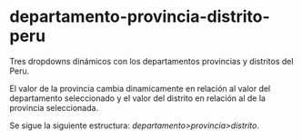 # departamento-provincia-distrito-peru
Tres dropdowns dinámicos con los departamentos provincias y distritos del Peru.

El valor de la provincia cambia dinamicamente en relación al valor del departamento seleccionado y el valor del distrito en relación al de la provincia seleccionada. 

Se sigue la siguiente estructura: *departamento>provincia>distrito*. 

